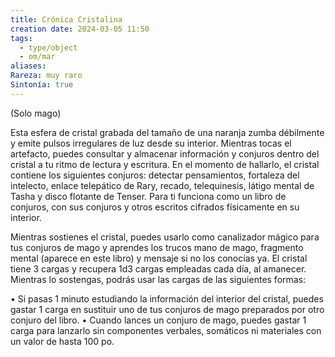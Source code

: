 ```yaml
---
title: Crónica Cristalina
creation date: 2024-03-05 11:50
tags:
  - type/object
  - om/mar
aliases: 
Rareza: muy raro
Sintonía: true
---
```

(Solo mago)

Esta esfera de cristal grabada del tamaño de una naranja zumba débilmente y emite pulsos irregulares de luz desde su interior. Mientras tocas el artefacto, puedes consultar y almacenar información y conjuros dentro del cristal a tu ritmo de lectura y escritura. En el momento de hallarlo, el cristal contiene los siguientes conjuros: detectar pensamientos, fortaleza del intelecto, enlace telepático de Rary, recado, telequinesis, látigo mental de Tasha y disco flotante de Tenser. Para ti funciona como un libro de conjuros, con sus conjuros y otros escritos cifrados físicamente en su interior.

Mientras sostienes el cristal, puedes usarlo como canalizador mágico para tus conjuros de mago y aprendes los trucos mano de mago, fragmento mental (aparece en este libro) y mensaje si no los conocías ya. El cristal tiene 3 cargas y recupera 1d3 cargas empleadas cada día, al amanecer. Mientras lo sostengas, podrás usar las cargas de las siguientes formas:

• Si pasas 1 minuto estudiando la información del interior del cristal, puedes gastar 1 carga en sustituir uno de tus conjuros de mago preparados por otro conjuro del libro.
• Cuando lances un conjuro de mago, puedes gastar 1 carga para lanzarlo sin componentes verbales, somáticos ni materiales con un valor de hasta 100 po.